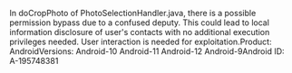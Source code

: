 In doCropPhoto of PhotoSelectionHandler.java, there is a possible permission bypass due to a confused deputy. This could lead to local information disclosure of user's contacts with no additional execution privileges needed. User interaction is needed for exploitation.Product: AndroidVersions: Android-10 Android-11 Android-12 Android-9Android ID: A-195748381